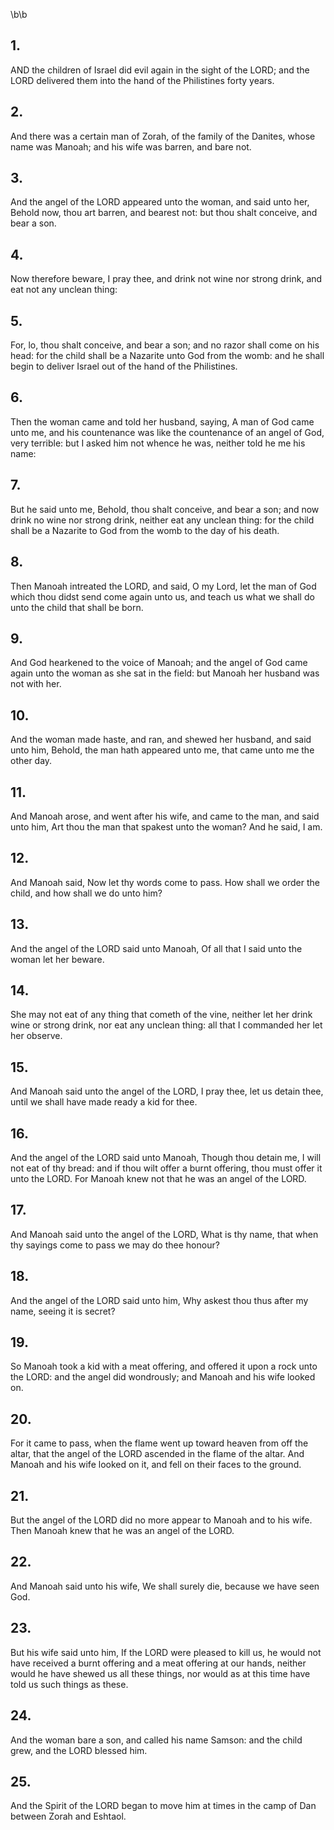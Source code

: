 \b\b
## 1.
AND the children of Israel did evil again in the sight of the LORD; and the LORD delivered them into the hand of the Philistines forty years.
## 2.
And there was a certain man of Zorah, of the family of the Danites, whose name was Manoah; and his wife was barren, and bare not.
## 3.
And the angel of the LORD appeared unto the woman, and said unto her, Behold now, thou art barren, and bearest not: but thou shalt conceive, and bear a son.
## 4.
Now therefore beware, I pray thee, and drink not wine nor strong drink, and eat not any unclean thing:
## 5.
For, lo, thou shalt conceive, and bear a son; and no razor shall come on his head: for the child shall be a Nazarite unto God from the womb: and he shall begin to deliver Israel out of the hand of the Philistines.
## 6.
Then the woman came and told her husband, saying, A man of God came unto me, and his countenance was like the countenance of an angel of God, very terrible: but I asked him not whence he was, neither told he me his name:
## 7.
But he said unto me, Behold, thou shalt conceive, and bear a son; and now drink no wine nor strong drink, neither eat any unclean thing: for the child shall be a Nazarite to God from the womb to the day of his death.
## 8.
Then Manoah intreated the LORD, and said, O my Lord, let the man of God which thou didst send come again unto us, and teach us what we shall do unto the child that shall be born.
## 9.
And God hearkened to the voice of Manoah; and the angel of God came again unto the woman as she sat in the field: but Manoah her husband was not with her.
## 10.
And the woman made haste, and ran, and shewed her husband, and said unto him, Behold, the man hath appeared unto me, that came unto me the other day.
## 11.
And Manoah arose, and went after his wife, and came to the man, and said unto him, Art thou the man that spakest unto the woman?  And he said, I am.
## 12.
And Manoah said, Now let thy words come to pass.  How shall we order the child, and how shall we do unto him?
## 13.
And the angel of the LORD said unto Manoah, Of all that I said unto the woman let her beware.
## 14.
She may not eat of any thing that cometh of the vine, neither let her drink wine or strong drink, nor eat any unclean thing: all that I commanded her let her observe.
## 15.
And Manoah said unto the angel of the LORD, I pray thee, let us detain thee, until we shall have made ready a kid for thee.
## 16.
And the angel of the LORD said unto Manoah, Though thou detain me, I will not eat of thy bread: and if thou wilt offer a burnt offering, thou must offer it unto the LORD.  For Manoah knew not that he was an angel of the LORD.
## 17.
And Manoah said unto the angel of the LORD, What is thy name, that when thy sayings come to pass we may do thee honour?
## 18.
And the angel of the LORD said unto him, Why askest thou thus after my name, seeing it is secret?
## 19.
So Manoah took a kid with a meat offering, and offered it upon a rock unto the LORD: and the angel did wondrously; and Manoah and his wife looked on.
## 20.
For it came to pass, when the flame went up toward heaven from off the altar, that the angel of the LORD ascended in the flame of the altar.  And Manoah and his wife looked on it, and fell on their faces to the ground.
## 21.
But the angel of the LORD did no more appear to Manoah and to his wife.  Then Manoah knew that he was an angel of the LORD.
## 22.
And Manoah said unto his wife, We shall surely die, because we have seen God.
## 23.
But his wife said unto him, If the LORD were pleased to kill us, he would not have received a burnt offering and a meat offering at our hands, neither would he have shewed us all these things, nor would as at this time have told us such things as these.
## 24.
And the woman bare a son, and called his name Samson: and the child grew, and the LORD blessed him.
## 25.
And the Spirit of the LORD began to move him at times in the camp of Dan between Zorah and Eshtaol.
